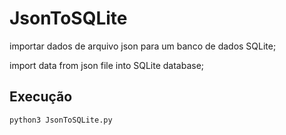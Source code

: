 # JsonToSQLite

importar dados de arquivo json para um banco de dados SQLite;

import data from json file into SQLite database;


## Execução

```
python3 JsonToSQLite.py
```